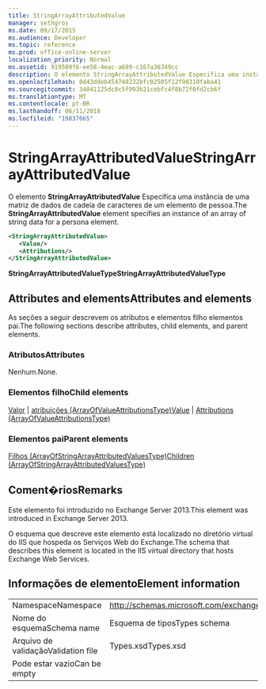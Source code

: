 ```yaml
---
title: StringArrayAttributedValue
manager: sethgros
ms.date: 09/17/2015
ms.audience: Developer
ms.topic: reference
ms.prod: office-online-server
localization_priority: Normal
ms.assetid: 919509f6-ee58-4eac-a689-c167a36349cc
description: O elemento StringArrayAttributedValue Especifica uma instância de uma matriz de dados de cadeia de caracteres de um elemento de pessoa.
ms.openlocfilehash: 0d43ddeb454748232bfc02505f12f98310faba41
ms.sourcegitcommit: 34041125dc8c5f993b21cebfc4f8b72f0fd2cb6f
ms.translationtype: MT
ms.contentlocale: pt-BR
ms.lasthandoff: 06/11/2018
ms.locfileid: "19837665"
---
```

# <a name="stringarrayattributedvalue"></a><span data-ttu-id="43ed3-103">StringArrayAttributedValue</span><span class="sxs-lookup"><span data-stu-id="43ed3-103">StringArrayAttributedValue</span></span>

<span data-ttu-id="43ed3-104">O elemento **StringArrayAttributedValue** Especifica uma instância de uma matriz de dados de cadeia de caracteres de um elemento de pessoa.</span><span class="sxs-lookup"><span data-stu-id="43ed3-104">The **StringArrayAttributedValue** element specifies an instance of an array of string data for a persona element.</span></span> 
  
```XML
<StringArrayAttributedValue>
   <Value/>
   <Attributions/>
</StringArrayAttributedValue>
```

 <span data-ttu-id="43ed3-105">**StringArrayAttributedValueType**</span><span class="sxs-lookup"><span data-stu-id="43ed3-105">**StringArrayAttributedValueType**</span></span>
## <a name="attributes-and-elements"></a><span data-ttu-id="43ed3-106">Attributes and elements</span><span class="sxs-lookup"><span data-stu-id="43ed3-106">Attributes and elements</span></span>

<span data-ttu-id="43ed3-107">As seções a seguir descrevem os atributos e elementos filho elementos pai.</span><span class="sxs-lookup"><span data-stu-id="43ed3-107">The following sections describe attributes, child elements, and parent elements.</span></span>
  
### <a name="attributes"></a><span data-ttu-id="43ed3-108">Atributos</span><span class="sxs-lookup"><span data-stu-id="43ed3-108">Attributes</span></span>

<span data-ttu-id="43ed3-109">Nenhum.</span><span class="sxs-lookup"><span data-stu-id="43ed3-109">None.</span></span>
  
### <a name="child-elements"></a><span data-ttu-id="43ed3-110">Elementos filho</span><span class="sxs-lookup"><span data-stu-id="43ed3-110">Child elements</span></span>

<span data-ttu-id="43ed3-111">[Valor](value.md) | [atribuições (ArrayOfValueAttributionsType)](attributions-arrayofvalueattributionstype.md)</span><span class="sxs-lookup"><span data-stu-id="43ed3-111">[Value](value.md) | [Attributions (ArrayOfValueAttributionsType)](attributions-arrayofvalueattributionstype.md)</span></span>
  
### <a name="parent-elements"></a><span data-ttu-id="43ed3-112">Elementos pai</span><span class="sxs-lookup"><span data-stu-id="43ed3-112">Parent elements</span></span>

[<span data-ttu-id="43ed3-113">Filhos (ArrayOfStringArrayAttributedValuesType)</span><span class="sxs-lookup"><span data-stu-id="43ed3-113">Children (ArrayOfStringArrayAttributedValuesType)</span></span>](children-arrayofstringarrayattributedvaluestype.md)
  
## <a name="remarks"></a><span data-ttu-id="43ed3-114">Coment�rios</span><span class="sxs-lookup"><span data-stu-id="43ed3-114">Remarks</span></span>

<span data-ttu-id="43ed3-115">Este elemento foi introduzido no Exchange Server 2013.</span><span class="sxs-lookup"><span data-stu-id="43ed3-115">This element was introduced in Exchange Server 2013.</span></span>
  
<span data-ttu-id="43ed3-116">O esquema que descreve este elemento está localizado no diretório virtual do IIS que hospeda os Serviços Web do Exchange.</span><span class="sxs-lookup"><span data-stu-id="43ed3-116">The schema that describes this element is located in the IIS virtual directory that hosts Exchange Web Services.</span></span>
  
## <a name="element-information"></a><span data-ttu-id="43ed3-117">Informações de elemento</span><span class="sxs-lookup"><span data-stu-id="43ed3-117">Element information</span></span>

|||
|:-----|:-----|
|<span data-ttu-id="43ed3-118">Namespace</span><span class="sxs-lookup"><span data-stu-id="43ed3-118">Namespace</span></span>  <br/> |http://schemas.microsoft.com/exchange/services/2006/types  <br/> |
|<span data-ttu-id="43ed3-119">Nome do esquema</span><span class="sxs-lookup"><span data-stu-id="43ed3-119">Schema name</span></span>  <br/> |<span data-ttu-id="43ed3-120">Esquema de tipos</span><span class="sxs-lookup"><span data-stu-id="43ed3-120">Types schema</span></span>  <br/> |
|<span data-ttu-id="43ed3-121">Arquivo de validação</span><span class="sxs-lookup"><span data-stu-id="43ed3-121">Validation file</span></span>  <br/> |<span data-ttu-id="43ed3-122">Types.xsd</span><span class="sxs-lookup"><span data-stu-id="43ed3-122">Types.xsd</span></span>  <br/> |
|<span data-ttu-id="43ed3-123">Pode estar vazio</span><span class="sxs-lookup"><span data-stu-id="43ed3-123">Can be empty</span></span>  <br/> ||
   

